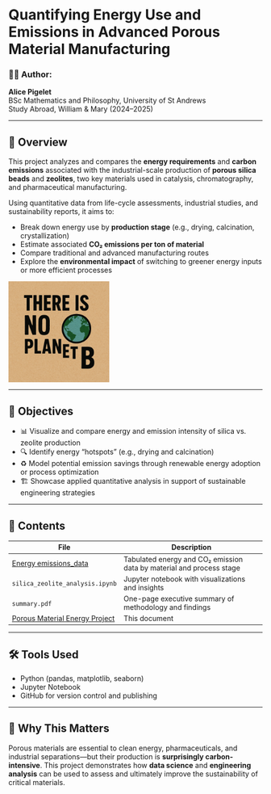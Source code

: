 # Quantifying Energy Use and Emissions in Advanced Porous Material Manufacturing

### 👩‍🔬 Author:
**Alice Pigelet**  
BSc Mathematics and Philosophy, University of St Andrews  
Study Abroad, William & Mary (2024–2025)

---

## 🧠 Overview
This project analyzes and compares the **energy requirements** and **carbon emissions** associated with the industrial-scale production of **porous silica beads** and **zeolites**, two key materials used in catalysis, chromatography, and pharmaceutical manufacturing.

Using quantitative data from life-cycle assessments, industrial studies, and sustainability reports, it aims to:

- Break down energy use by **production stage** (e.g., drying, calcination, crystallization)
- Estimate associated **CO₂ emissions per ton of material**
- Compare traditional and advanced manufacturing routes
- Explore the **environmental impact** of switching to greener energy inputs or more efficient processes
<p align="left">
  <img src="https://github.com/alicepigelet/Porous-Material-Energy-Project/blob/main/There%20is%20no%20planet%20B.png" alt="Alt Text" width="200" style="vertical-align: middle;"/>
  <span style="vertical-align: middle;"</span>
</p>

---

## 🎯 Objectives
- 📊 Visualize and compare energy and emission intensity of silica vs. zeolite production
- 🔍 Identify energy “hotspots” (e.g., drying and calcination)
- ♻️ Model potential emission savings through renewable energy adoption or process optimization
- 🏗️ Showcase applied quantitative analysis in support of sustainable engineering strategies

---

## 📁 Contents
| File | Description |
|------|-------------|
| [Energy emissions_data](https://github.com/alicepigelet/Porous-Material-Energy-Project/blob/main/Output%20CSV%20Table.xlsx) | Tabulated energy and CO₂ emission data by material and process stage |
| `silica_zeolite_analysis.ipynb` | Jupyter notebook with visualizations and insights |
| `summary.pdf` | One-page executive summary of methodology and findings |
| [Porous Material Energy Project](https://github.com/alicepigelet/Porous-Material-Energy-Project/blob/main/README.md) | This document |

---

## 🛠️ Tools Used
- Python (pandas, matplotlib, seaborn)
- Jupyter Notebook
- GitHub for version control and publishing

---

## 📌 Why This Matters
Porous materials are essential to clean energy, pharmaceuticals, and industrial separations—but their production is **surprisingly carbon-intensive**. This project demonstrates how **data science** and **engineering analysis** can be used to assess and ultimately improve the sustainability of critical materials.
